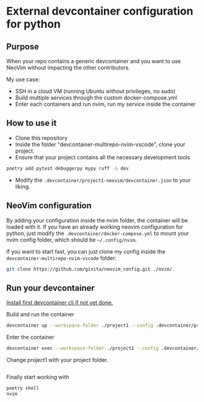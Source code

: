 # External devcontainer configuration for python
## Purpose
When your repo contains a generic devcontainer and you want to use NeoVim without impacting the other contributors.

My use case:
- SSH in a cloud VM (running Ubuntu without privileges, no sudo)
- Build multiple services through the custom docker-compose.yml
- Enter each containers and run nvim, run my service inside the container

## How to use it
- Clone this repository
- Inside the folder "devcontainer-multirepo-nvim-vscode", clone your project.
- Ensure that your project contains all the necessary development tools
```sh
poetry add pytest debuggerpy mypy ruff -G dev
```
- Modify the `.devcontainer/project1-neovim/devcontainer.json` to your liking.

## NeoVim configuration
By adding your configuration inside the nvim folder, the container will be loaded with it.
If you have an already working neovim configuration for python, just modify the `.devcontainer/docker-compose.yml` to mount your nvim config folder, which should be `~/.config/nvim`.

If you want to start fast, you can just clone my config inside the `devcontainer-multirepo-nvim-vscode` folder:
```sh
git clone https://github.com/gixita/neovim_config.git ./nvim/.
```
## Run your devcontainer

[Install first devcontainer cli if not yet done.](https://github.com/devcontainers/cli)

Build and run the container

```sh
devcontainer up --workspace-folder ./project1 --config .devcontainer/project1-neovim/devcontainer.json
```

Enter the container
```sh
devcontainer exec --workspace-folder ./project1 --config .devcontainer/project1-neovim/devcontainer.json bash
```
Change project1 with your project folder.
```
```
Finally start working with 

```sh
poetry shell
nvim
```
